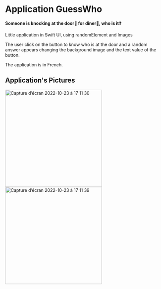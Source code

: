 # Application GuessWho
**Someone is knocking at the door🚪 for diner🍛, who is it❓**

Little application in Swift UI, using randomElement and Images

The user click on the button to know who is at the door and a random answer appears changing the background image and the text value of the button.

The application is in French.

## Application's Pictures ##

<img width="312" alt="Capture d’écran 2022-10-23 à 17 11 30" src="https://user-images.githubusercontent.com/72461407/197400052-0640e246-e476-4e82-bb43-a2c0eb4b6d4c.png"> <img width="312" alt="Capture d’écran 2022-10-23 à 17 11 39" src="https://user-images.githubusercontent.com/72461407/197400060-cfc7c867-00f1-4cd6-980b-04834b005ea2.png">





